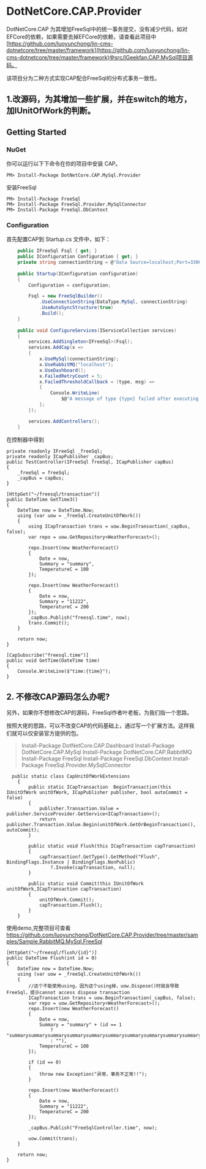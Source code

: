 # DotNetCore.CAP.Provider
DotNetCore.CAP  为其增加FreeSql中的统一事务提交，没有减少代码，如对EFCore的依赖，如果需要去掉EFCore的依赖，请查看此项目中[https://github.com/luoyunchong/lin-cms-dotnetcore/tree/master/framework](https://github.com/luoyunchong/lin-cms-dotnetcore/tree/master/framework)中src/IGeekfan.CAP.MySql项目源码。

该项目分为二种方式实现CAP配合FreeSql的分布式事务一致性。


## 1.改源码，为其增加一些扩展，并在switch的地方，加IUnitOfWork的判断。

## Getting Started 
### NuGet 

你可以运行以下下命令在你的项目中安装 CAP。

```
PM> Install-Package DotNetCore.CAP.MySql.Provider
```

安装FreeSql
```
PM> Install-Package FreeSql
PM> Install-Package FreeSql.Provider.MySqlConnector
PM> Install-Package FreeSql.DbContext
```
### Configuration

首先配置CAP到 Startup.cs 文件中，如下：

```c#
    public IFreeSql Fsql { get; }
    public IConfiguration Configuration { get; }
    private string connectionString = @"Data Source=localhost;Port=3306;User ID=root;Password=123456;Initial Catalog=captest;Charset=utf8mb4;SslMode=none;Max pool size=10";
    
    public Startup(IConfiguration configuration)
    {
        Configuration = configuration;

        Fsql = new FreeSqlBuilder()
            .UseConnectionString(DataType.MySql, connectionString)
            .UseAutoSyncStructure(true)
            .Build();
    }
    
    public void ConfigureServices(IServiceCollection services)
    {
        services.AddSingleton<IFreeSql>(Fsql);
        services.AddCap(x =>
        {
            x.UseMySql(connectionString);
            x.UseRabbitMQ("localhost");
            x.UseDashboard();
            x.FailedRetryCount = 5;
            x.FailedThresholdCallback = (type, msg) =>
            {
                Console.WriteLine(
                    $@"A message of type {type} failed after executing {x.FailedRetryCount} several times, requiring manual troubleshooting. Message name: {msg.GetName()}");
            };
        });

        services.AddControllers();
    }
```


在控制器中得到
```
private readonly IFreeSql _freeSql;
private readonly ICapPublisher _capBus;
public TestController(IFreeSql freeSql, ICapPublisher capBus)
{
    _freeSql = freeSql;
    _capBus = capBus;
}

[HttpGet("~/freesql/transaction")]
public DateTime GetTime3()
{
    DateTime now = DateTime.Now;
    using (var uow = _freeSql.CreateUnitOfWork())
    {
        using ICapTransaction trans = uow.BeginTransaction(_capBus, false);
        var repo = uow.GetRepository<WeatherForecast>();

        repo.Insert(new WeatherForecast()
        {
            Date = now,
            Summary = "summary",
            TemperatureC = 100
        });

        repo.Insert(new WeatherForecast()
        {
            Date = now,
            Summary = "11222",
            TemperatureC = 200
        });
        _capBus.Publish("freesql.time", now);
        trans.Commit();
    }

    return now;
}

[CapSubscribe("freesql.time")]
public void GetTime(DateTime time)
{
    Console.WriteLine($"time:{time}");
}
```

## 2. 不修改CAP源码怎么办呢?
另外，如果你不想修改CAP的源码，FreeSql作者叶老板，为我们指一个思路。

按照大佬的思路，可以不改变CAP的代码基础上，通过写一个扩展方法。这样我们就可以仅安装官方提供的包。

> Install-Package DotNetCore.CAP.Dashboard
> Install-Package DotNetCore.CAP.MySql
> Install-Package DotNetCore.CAP.RabbitMQ
> Install-Package FreeSql
> Install-Package FreeSql.DbContext
> Install-Package FreeSql.Provider.MySqlConnector
```
  public static class CapUnitOfWorkExtensions
    {
        public static ICapTransaction  BeginTransaction(this IUnitOfWork unitOfWork, ICapPublisher publisher, bool autoCommit = false)
        {
            publisher.Transaction.Value = publisher.ServiceProvider.GetService<ICapTransaction>();
            return publisher.Transaction.Value.Begin(unitOfWork.GetOrBeginTransaction(), autoCommit);
        }
        
        public static void Flush(this ICapTransaction capTransaction)
        {
            capTransaction?.GetType().GetMethod("Flush", BindingFlags.Instance | BindingFlags.NonPublic)
                ?.Invoke(capTransaction, null);
        }
        
        public static void Commit(this IUnitOfWork unitOfWork,ICapTransaction capTransaction)
        {
            unitOfWork.Commit();
            capTransaction.Flush();
        }
    }
```


使用demo,完整项目可查看 https://github.com/luoyunchong/DotNetCore.CAP.Provider/tree/master/samples/Sample.RabbitMQ.MySql.FreeSql
```
[HttpGet("~/freesql/flush/{id}")]
public DateTime Flush(int id = 0)
{
    DateTime now = DateTime.Now;
    using (var uow = _freeSql.CreateUnitOfWork())
    {
        //这个不能使用using，因为这个using掉，uow.Dispose()时就会导致FreeSql，提示cannot access dispose transaction
        ICapTransaction trans = uow.BeginTransaction(_capBus, false);
        var repo = uow.GetRepository<WeatherForecast>();
        repo.Insert(new WeatherForecast()
        {
            Date = now,
            Summary = "summary" + (id == 1
                ? "summarysummarysummarysummarysummarysummarysummarysummarysummarysummarysummary"
                : ""),
            TemperatureC = 100
        });

        if (id == 0)
        {
            throw new Exception("异常，事务不正常!!");
        }

        repo.Insert(new WeatherForecast()
        {
            Date = now,
            Summary = "11222",
            TemperatureC = 200
        });

        _capBus.Publish("FreeSqlController.time", now);

        uow.Commit(trans);
    }

    return now;
}
````

